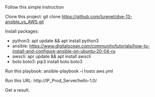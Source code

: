 Follow this simple instruction

Clone this project: git clone https://github.com/lurenet/dve-13-ansible_vs_AWS.git

Inslall packages:
  - python3: apt update && apt install python3
  - ansible: https://www.digitalocean.com/community/tutorials/how-to-install-and-configure-ansible-on-ubuntu-20-04-ru
  - awscli: apr update && apt install awscli
  - boto boto3: pip3 install boto boto3

Run this playbook: ansible-playbook -i hosts aws.yml

Run this URL: http://IP_Prod_Server/hello-1.0/

Get a result.

